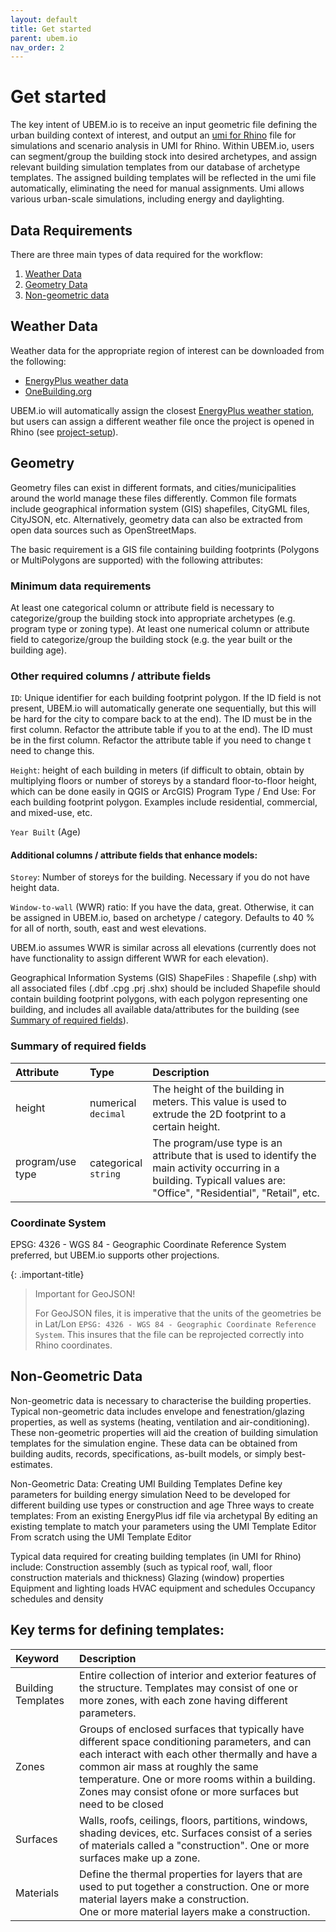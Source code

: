 ```yaml
---
layout: default
title: Get started
parent: ubem.io
nav_order: 2
---
```


# Get started

The key intent of UBEM.io is to receive an input geometric file defining the urban
building context of interest, and output an
[umi for Rhino](umi) file for simulations and scenario analysis in UMI for Rhino. Within
UBEM.io, users can segment/group the building stock into desired archetypes, and assign
relevant building simulation templates from our database of archetype templates. The
assigned building templates will be reflected in the umi file automatically, eliminating
the need for manual assignments. Umi allows various urban-scale simulations, including
energy and daylighting.

## Data Requirements

There are three main types of data required for the workflow:
1. [Weather Data](#weather-data)
2. [Geometry Data](#geometry)
3. [Non-geometric data](#non-geometric-data)

## Weather Data

Weather data for the appropriate region of interest can be downloaded from the following:
- [EnergyPlus weather data](https://energyplus.net/weather)
- [OneBuilding.org](http://climate.onebuilding.org/)

UBEM.io will automatically assign the closest
[EnergyPlus weather station](https://energyplus.net/weather), but users can assign a
different weather file once the project is opened in Rhino (see
[project-setup](../../umi/2_getting-started/project-setup#choose-a-weather-file)).

## Geometry

Geometry files can exist in different formats, and cities/municipalities around the world
manage these files differently. Common file formats include geographical information
system (GIS) shapefiles, CityGML files, CityJSON, etc. Alternatively, geometry data can
also be extracted from open data sources such as OpenStreetMaps.

The basic requirement is a GIS file containing building footprints (Polygons or
MultiPolygons are supported) with the following attributes:

<div class="code-example" markdown="1">

### Minimum data requirements

At least one categorical column or attribute field is necessary to categorize/group the
building stock into appropriate archetypes (e.g. program type or zoning type). At least
one numerical column or attribute field to categorize/group the building stock (e.g. the
year built or the building age).

### Other required columns / attribute fields

`ID`: Unique identifier for each building footprint polygon. If the ID field is not
present, UBEM.io will automatically generate one sequentially, but this will be hard for
the city to compare back to at the end). The ID must be in the first column. Refactor the
attribute table if you to at the end). The ID must be in the first column. Refactor the
attribute table if you need to change t need to change this.

`Height`: height of each building in meters (if difficult to obtain, obtain by multiplying
floors or number of storeys by a standard floor-to-floor height, which can be done easily
in QGIS or ArcGIS) Program Type / End Use: For each building footprint polygon. Examples
include residential, commercial, and mixed-use, etc.

`Year Built` (Age)

#### Additional columns / attribute fields that enhance models:

`Storey`: Number of storeys for the building. Necessary if you do not have height data.

`Window-to-wall` (WWR) ratio: If you have the data, great. Otherwise, it can be assigned
in UBEM.io, based on archetype / category. Defaults to 40 % for all of north, south, east
and west elevations.

UBEM.io assumes WWR is similar across all elevations (currently does not have
functionality to assign different WWR for each elevation).

Geographical Information Systems (GIS) ShapeFiles : Shapefile (.shp) with all associated
files (.dbf .cpg .prj .shx) should be included Shapefile should contain building footprint
polygons, with each polygon representing one building, and includes all available
data/attributes for the building (see
[Summary of required fields](#summary-of-required-fields)).

### Summary of required fields

| Attribute        | Type                    | Description                                                                                                                                                           |
|:-----------------|:------------------------|:----------------------------------------------------------------------------------------------------------------------------------------------------------------------|
| height           | numerical<br>`decimal`  | The height of the building in meters. This value is used to extrude the 2D footprint to a certain height.                                                             |
| program/use type | categorical<br>`string` | The program/use type is an attribute that is used to identify the main activity occurring in a building. Typicall values are: "Office", "Residential", "Retail", etc. |

</div>

### Coordinate System

EPSG: 4326 - WGS 84 - Geographic Coordinate Reference System preferred, but UBEM.io
supports other projections.

{: .important-title}

>  Important for GeoJSON!
>
>  For GeoJSON files, it is imperative that the units of the geometries be in Lat/Lon
>  `EPSG: 4326 - WGS 84 - Geographic Coordinate Reference System`. This insures that the
>  file can be reprojected correctly into Rhino coordinates.

## Non-Geometric Data

Non-geometric data is necessary to characterise the building properties. Typical
non-geometric data includes envelope and fenestration/glazing properties, as well as
systems (heating, ventilation and air-conditioning). These non-geometric properties will
aid the creation of building simulation templates for the simulation engine. These data
can be obtained from building audits, records, specifications, as-built models, or simply
best-estimates.

Non-Geometric Data: Creating UMI Building Templates Define key parameters for building
energy simulation Need to be developed for different building use types or construction
and age Three ways to create templates: From an existing EnergyPlus idf file via
archetypal By editing an existing template to match your parameters using the UMI Template
Editor From scratch using the UMI Template Editor

Typical data required for creating building templates (in UMI for Rhino) include:
Construction assembly (such as typical roof, wall, floor construction materials and
thickness) Glazing (window) properties Equipment and lighting loads HVAC equipment and
schedules Occupancy schedules and density

## Key terms for defining templates:

| Keyword            | Description                                                                                                                                                                                                                                                                                              |
|:-------------------|:---------------------------------------------------------------------------------------------------------------------------------------------------------------------------------------------------------------------------------------------------------------------------------------------------------|
| Building Templates | Entire collection of interior and exterior features of the structure. Templates may consist of one or more zones, with each zone having different parameters.                                                                                                                                            |
| Zones              | Groups of enclosed surfaces that typically have different space conditioning parameters, and can each interact with each other thermally and have a common air mass at roughly the same temperature. One or more rooms within a building. Zones may consist ofone or more surfaces but need to be closed |
| Surfaces           | Walls, roofs, ceilings, floors, partitions, windows, shading devices, etc. Surfaces consist of a series of materials called a "construction". One or more surfaces make up a zone.                                                                                                                       |
| Materials          | Define the thermal properties for layers that are used to put together a construction. One or more material layers make a construction.<br>One or more material layers make a construction.                                                                                                              |


[OneBuilding.org]: http://climate.onebuilding.org/

[EnergyPlus weather data]: https://energyplus.net/weather

